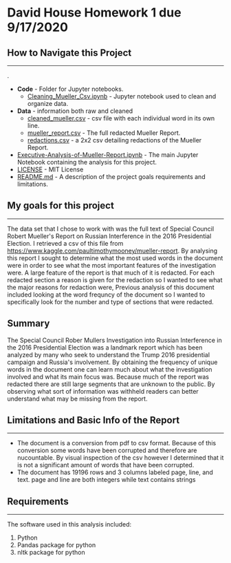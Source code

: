 # David House Homework 1 due 9/17/2020

## How to Navigate this Project

---

.
* **Code** - Folder for Jupyter notebooks.
    * [Cleaning_Mueller_Csv.ipynb](https://github.com/DavidBrynnHouse/Data_601_HW-1/blob/master/Code/Cleaning_Mueller_Csv.ipynb) - Jupyter notebook used to clean and organize data.
* **Data** - information both raw and cleaned
    * [cleaned_mueller.csv](https://github.com/DavidBrynnHouse/Data_601_HW-1/blob/master/Data/cleaned_mueller.csv) - csv file with each individual word in its own line.
    * [mueller_report.csv](https://github.com/DavidBrynnHouse/Data_601_HW-1/blob/master/Data/mueller_report.csv) - The full redacted Mueller Report.
    * [redactions.csv](https://github.com/DavidBrynnHouse/Data_601_HW-1/blob/master/Data/redactions.csv) - a 2x2 csv detailing redactions of the Mueller Report.
* [Executive-Analysis-of-Mueller-Report.ipynb](https://github.com/DavidBrynnHouse/Data_601_HW-1/blob/master/Executive-Analysis-of-Mueller-Report.ipynb) - The main Jupyter Notebook containing the analysis for this project.
* [LICENSE](https://github.com/DavidBrynnHouse/Data_601_HW-1/blob/master/LICENSE) - MIT License
* [README.md](https://github.com/DavidBrynnHouse/Data_601_HW-1/blob/master/README.md) - A description of the project goals requirements and limitations.



## My goals for this project

---

The data set that I chose to work with was the full text of Special Council Robert Mueller's Report on Russian Interference in the 2016 Presidential Election. I retrieved a csv of this file from https://www.kaggle.com/paultimothymooney/mueller-report. By analysing this report I sought to determine what the most used words in the document were in order to see what the most important features of the investigation were. 
A large feature of the report is that much of it is redacted. For each redacted section a reason is given for the redaction so I wanted to see what the major reasons for redaction were,
Previous analysis of this document included looking at the word frequncy of the document so I wanted to specifically look for the number and type of sections that were redacted.

## Summary

The Special Council Rober Mullers Investigation into Russian Interference in the 2016 Presidential Election was a landmark report which has been analyzed by many who seek to understand the Trump 2016 presidential campaign and Russia's involvement. By obtaining the frequency of unique words in the document one can learn much about what the investigation involved and what its main focus was. Because much of the report was redacted there are still large segments that are unknown to the public. By observing what sort of information was withheld readers can better understand what may be missing from the report.


## Limitations and Basic Info of the Report

---

* The document is a conversion from pdf to csv format. Because of this conversion some words have been corrupted and therefore are nucountable. By visual inspection of the csv however I determined that it is not a significant amount of words that have been corrupted.
* The document has 19196 rows and 3 columns labeled page, line, and text. page and line are both integers while text contains strings


## Requirements

---

The software used in this analysis included:

1) Python
2) Pandas package for python
3) nltk package for python
